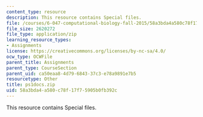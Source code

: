 ```yaml
---
content_type: resource
description: This resource contains Special files.
file: /courses/6-047-computational-biology-fall-2015/58a3bda4a580c78f17f75905b0fb392c_ps1docs.zip
file_size: 2620272
file_type: application/zip
learning_resource_types:
- Assignments
license: https://creativecommons.org/licenses/by-nc-sa/4.0/
ocw_type: OCWFile
parent_title: Assignments
parent_type: CourseSection
parent_uid: ca50eaa8-4d79-6843-37c3-e78a9891e7b5
resourcetype: Other
title: ps1docs.zip
uid: 58a3bda4-a580-c78f-17f7-5905b0fb392c
---
```

This resource contains Special files.